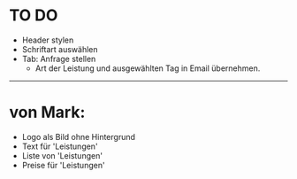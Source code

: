 # TO DO

- Header stylen
- Schriftart auswählen
- Tab: Anfrage stellen
  - Art der Leistung und ausgewählten Tag in Email übernehmen.

---

# von Mark:

- Logo als Bild ohne Hintergrund
- Text für 'Leistungen'
- Liste von 'Leistungen'
- Preise für 'Leistungen'
